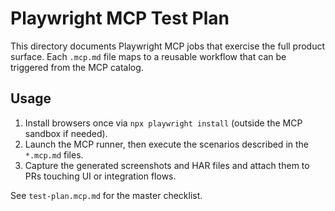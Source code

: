 # Playwright MCP Test Plan

This directory documents Playwright MCP jobs that exercise the full product surface. Each `.mcp.md` file maps to a reusable workflow that can be triggered from the MCP catalog.

## Usage

1. Install browsers once via `npx playwright install` (outside the MCP sandbox if needed).
2. Launch the MCP runner, then execute the scenarios described in the `*.mcp.md` files.
3. Capture the generated screenshots and HAR files and attach them to PRs touching UI or integration flows.

See `test-plan.mcp.md` for the master checklist.
